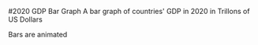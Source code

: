 #2020 GDP Bar Graph 
A bar graph of countries' GDP in 2020 in Trillons of US Dollars

Bars are animated
